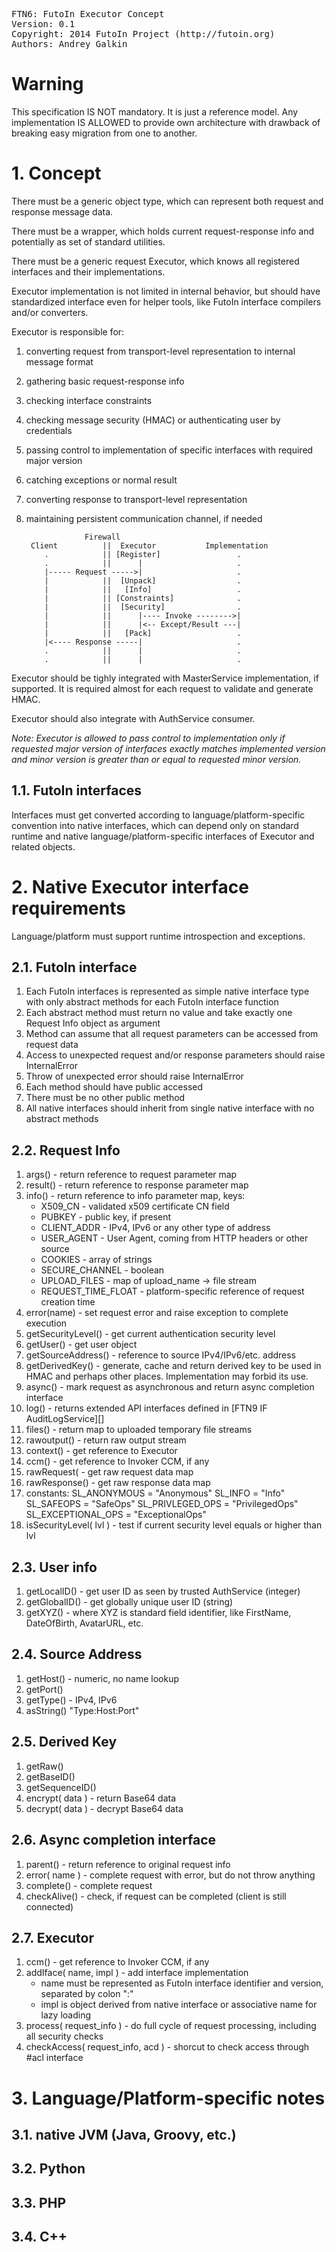 <pre>
FTN6: FutoIn Executor Concept
Version: 0.1
Copyright: 2014 FutoIn Project (http://futoin.org)
Authors: Andrey Galkin
</pre>

# Warning

This specification IS NOT mandatory. It is just a reference model.
Any implementation IS ALLOWED to provide own architecture with
drawback of breaking easy migration from one to another.

# 1. Concept

There must be a generic object type, which can represent both
request and response message data.

There must be a wrapper, which holds current request-response info
and potentially as set of standard utilities.

There must be a generic request Executor, which knows all registered
interfaces and their implementations.

Executor implementation is not limited in internal behavior, but should
have standardized interface even for helper tools, like FutoIn interface
compilers and/or converters.


Executor is responsible for:

1. converting request from transport-level representation to internal message format
2. gathering basic request-response info
3. checking interface constraints
4. checking message security (HMAC) or authenticating user by credentials
5. passing control to implementation of specific interfaces with required major version
6. catching exceptions or normal result
7. converting response to transport-level representation
8. maintaining persistent communication channel, if needed

                    Firewall
        Client          ||  Executor           Implementation
           .            || [Register]                 .
           .            ||      |                     .
           |----- Request ----->|                     .
           |            ||  [Unpack]                  .
           |            ||   [Info]                   .
           |            || [Constraints]              .
           |            ||  [Security]                .
           |            ||      |---- Invoke -------->|
           |            ||      |<-- Except/Result ---|
           |            ||   [Pack]                   .
           |<---- Response -----|                     .
           .            ||      |                     .
           .            ||      |                     .


Executor should be tighly integrated with MasterService implementation, if supported.
It is required almost for each request to validate and generate HMAC.

Executor should also integrate with AuthService consumer.

*Note: Executor is allowed to pass control to implementation only if requested major version of
interfaces exactly matches implemented version and minor version is greater than or equal
to requested minor version.*


## 1.1. FutoIn interfaces

Interfaces must get converted according to language/platform-specific
convention into native interfaces, which can depend only on
standard runtime and native language/platform-specific interfaces
of Executor and related objects.


# 2. Native Executor interface requirements

Language/platform must support runtime introspection and
exceptions.


## 2.1. FutoIn interface

1. Each FutoIn interfaces is represented as simple native
    interface type with only abstract methods for each
    FutoIn interface function
2. Each abstract method must return no value and take exactly one
    Request Info object as argument
3. Method can assume that all request parameters can be
    accessed from request data
4. Access to unexpected request and/or response parameters
    should raise InternalError
5. Throw of unexpected error should raise InternalError
6. Each method should have public accessed
7. There must be no other public method
8. All native interfaces should inherit from single
    native interface with no abstract methods

## 2.2. Request Info

1. args() - return reference to request parameter map
2. result() - return reference to response parameter map
3. info() - return reference to info parameter map, keys:
    * X509_CN - validated x509 certificate CN field
    * PUBKEY - public key, if present
    * CLIENT_ADDR - IPv4, IPv6 or any other type of address
    * USER_AGENT - User Agent, coming from HTTP headers or other source
    * COOKIES - array of strings
    * SECURE_CHANNEL - boolean
    * UPLOAD_FILES - map of upload_name -> file stream
    * REQUEST_TIME_FLOAT - platform-specific reference of request creation time
4. error(name) - set request error and raise exception to complete execution
5. getSecurityLevel() - get current authentication security level
6. getUser() - get user object
7. getSourceAddress() - reference to source IPv4/IPv6/etc. address
8. getDerivedKey() - generate, cache and return derived key to be used in HMAC
    and perhaps other places. Implementation may forbid its use.
9. async() - mark request as asynchronous and return async completion interface
10. log() - returns extended API interfaces defined in [FTN9 IF AuditLogService][]
11. files() - return map to uploaded temporary file streams
12. rawoutput() - return raw output stream
13. context() - get reference to Executor
13. ccm() - get reference to Invoker CCM, if any
14. rawRequest( - get raw request data map
15. rawResponse() - get raw response data map
16. constants:
    SL_ANONYMOUS = "Anonymous"
    SL_INFO = "Info"
    SL_SAFEOPS = "SafeOps"
    SL_PRIVLEGED_OPS = "PrivilegedOps"
    SL_EXCEPTIONAL_OPS = "ExceptionalOps"
17. isSecurityLevel( lvl ) - test if current security level equals or higher than lvl


## 2.3. User info

1. getLocalID() - get user ID as seen by trusted AuthService (integer)
2. getGlobalID() - get globally unique user ID (string)
3. getXYZ() - where XYZ is standard field identifier, like FirstName, DateOfBirth, AvatarURL, etc.

## 2.4. Source Address

1. getHost() - numeric, no name lookup
2. getPort()
3. getType() - IPv4, IPv6
4. asString() "Type:Host:Port"

## 2.5. Derived Key

1. getRaw()
2. getBaseID()
3. getSequenceID()
4. encrypt( data ) - return Base64 data
5. decrypt( data ) - decrypt Base64 data

## 2.6. Async completion interface

1. parent() - return reference to original request info
2. error( name ) - complete request with error, but do not throw anything
3. complete() - complete request
4. checkAlive() - check, if request can be completed (client is still connected)

## 2.7. Executor

1. ccm() - get reference to Invoker CCM, if any
2. addIface( name, impl ) - add interface implementation
    * name must be represented as FutoIn interface identifier and version, separated by colon ":"
    * impl is object derived from native interface or associative name for lazy loading
3. process( request_info ) - do full cycle of request processing, including all security checks
4. checkAccess( request_info, acd ) - shorcut to check access through #acl interface

# 3. Language/Platform-specific notes

## 3.1. native JVM (Java, Groovy, etc.)

## 3.2. Python

## 3.3. PHP

## 3.4. C++


[RAII]: http://en.wikipedia.org/wiki/Resource_Acquisition_Is_Initialization "Resource Acquisition Is Initialization"
